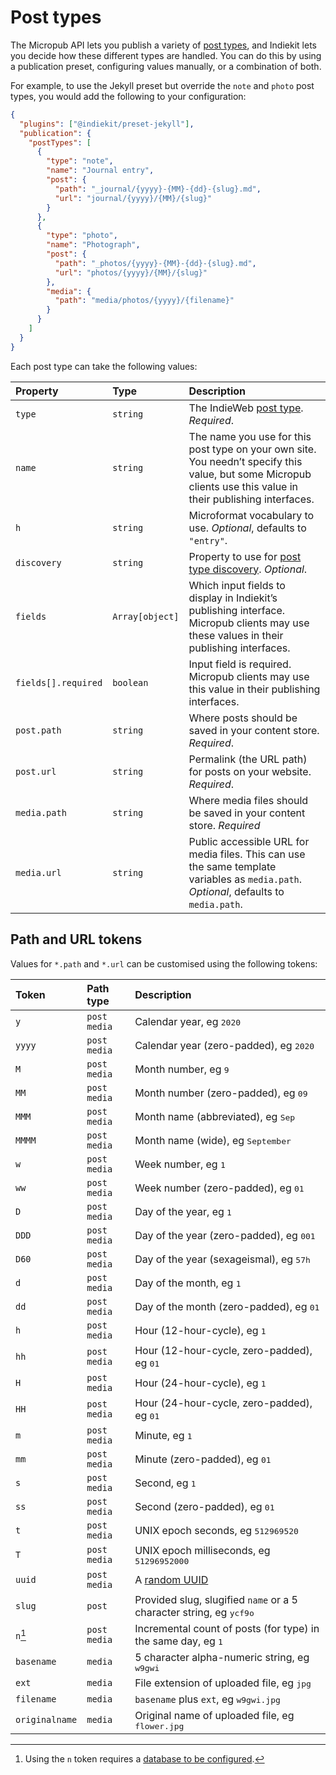 # Post types

The Micropub API lets you publish a variety of [post types](https://indieweb.org/posts#Types_of_Posts), and Indiekit lets you decide how these different types are handled. You can do this by using a publication preset, configuring values manually, or a combination of both.

For example, to use the Jekyll preset but override the `note` and `photo` post types, you would add the following to your configuration:

```json
{
  "plugins": ["@indiekit/preset-jekyll"],
  "publication": {
    "postTypes": [
      {
        "type": "note",
        "name": "Journal entry",
        "post": {
          "path": "_journal/{yyyy}-{MM}-{dd}-{slug}.md",
          "url": "journal/{yyyy}/{MM}/{slug}"
        }
      },
      {
        "type": "photo",
        "name": "Photograph",
        "post": {
          "path": "_photos/{yyyy}-{MM}-{dd}-{slug}.md",
          "url": "photos/{yyyy}/{MM}/{slug}"
        },
        "media": {
          "path": "media/photos/{yyyy}/{filename}"
        }
      }
    ]
  }
}
```

Each post type can take the following values:

| Property | Type | Description |
| :--- | :---------- | :---------- |
| `type` | `string` | The IndieWeb [post type](https://indieweb.org/Category:PostType). _Required_. |
| `name` | `string` | The name you use for this post type on your own site. You needn’t specify this value, but some Micropub clients use this value in their publishing interfaces. |
| `h` | `string` | Microformat vocabulary to use. _Optional_, defaults to `"entry"`. |
| `discovery` | `string` | Property to use for [post type discovery](https://www.w3.org/TR/post-type-discovery/). _Optional_. |
| `fields` | `Array[object]` | Which input fields to display in Indiekit’s publishing interface. Micropub clients may use these values in their publishing interfaces. |
| `fields[].required` | `boolean` | Input field is required. Micropub clients may use this value in their publishing interfaces. |
| `post.path` | `string` | Where posts should be saved in your content store. _Required_. |
| `post.url` | `string` | Permalink (the URL path) for posts on your website. _Required_. |
| `media.path` | `string` | Where media files should be saved in your content store. _Required_ |
| `media.url` | `string` | Public accessible URL for media files. This can use the same template variables as `media.path`. _Optional_, defaults to `media.path`. |

## Path and URL tokens

Values for `*.path` and `*.url` can be customised using the following tokens:

| Token | Path type | Description |
| :---- | :-------- | :---------- |
| `y` | `post` `media` | Calendar year, eg <samp>2020</samp> |
| `yyyy` | `post` `media` | Calendar year (zero-padded), eg <samp>2020</samp> |
| `M` | `post` `media` | Month number, eg <samp>9</samp> |
| `MM` | `post` `media` | Month number (zero-padded), eg <samp>09</samp> |
| `MMM` | `post` `media` | Month name (abbreviated), eg <samp>Sep</samp> |
| `MMMM` | `post` `media` | Month name (wide), eg <samp>September</samp> |
| `w` | `post` `media` | Week number, eg <samp>1</samp> |
| `ww` | `post` `media` | Week number (zero-padded), eg <samp>01</samp> |
| `D` | `post` `media` | Day of the year, eg <samp>1</samp> |
| `DDD` | `post` `media` | Day of the year (zero-padded), eg <samp>001</samp> |
| `D60` | `post` `media` | Day of the year (sexageismal), eg <samp>57h</samp> |
| `d` | `post` `media` | Day of the month, eg <samp>1</samp> |
| `dd` | `post` `media` | Day of the month (zero-padded), eg <samp>01</samp> |
| `h` | `post` `media` | Hour (12-hour-cycle), eg <samp>1</samp> |
| `hh` | `post` `media` | Hour (12-hour-cycle, zero-padded), eg <samp>01</samp> |
| `H` | `post` `media` | Hour (24-hour-cycle), eg <samp>1</samp> |
| `HH` | `post` `media` | Hour (24-hour-cycle, zero-padded), eg <samp>01</samp> |
| `m` | `post` `media` | Minute, eg <samp>1</samp> |
| `mm` | `post` `media` | Minute (zero-padded), eg <samp>01</samp> |
| `s` | `post` `media` | Second, eg <samp>1</samp> |
| `ss` | `post` `media` | Second (zero-padded), eg <samp>01</samp> |
| `t` | `post` `media` | UNIX epoch seconds, eg <samp>512969520</samp> |
| `T` | `post` `media` | UNIX epoch milliseconds, eg <samp>51296952000</samp> |
| `uuid` | `post` `media` | A [random UUID][uuid] |
| `slug` | `post` | Provided slug, slugified `name` or a 5 character string, eg <samp>ycf9o</samp> |
| `n`[^1] | `post` `media` | Incremental count of posts (for type) in the same day, eg <samp>1</samp> |
| `basename` | `media` | 5 character alpha-numeric string, eg <samp>w9gwi</samp> |
| `ext` | `media` | File extension of uploaded file, eg <samp>jpg</samp> |
| `filename` | `media` | `basename` plus `ext`, eg <samp>w9gwi.jpg</samp> |
| `originalname` | `media` | Original name of uploaded file, eg <samp>flower.jpg</samp> |

[^1]: Using the `n` token requires a [database to be configured](https://getindiekit.com/configuration/#application-mongodburl-url).

[uuid]: https://www.rfc-editor.org/rfc/rfc4122.html#section-4.4
